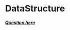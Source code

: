 # DataStructure

##### [Question here](https://github.com/alphanse82/DataStructure/blob/master/ComputeShotSequenceLength.cs)
